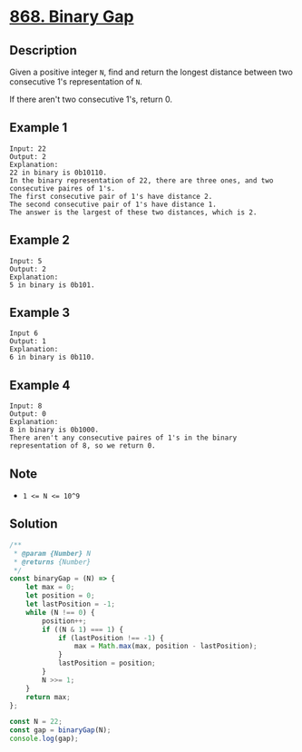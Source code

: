 # [868. Binary Gap](https://leetcode.com/problems/binary-gap/description/)

## Description
Given a positive integer `N`, find and return the longest distance between two consecutive 1's representation of `N`.  

If there aren't two consecutive 1's, return 0.  

## Example 1
```
Input: 22
Output: 2
Explanation: 
22 in binary is 0b10110.
In the binary representation of 22, there are three ones, and two consecutive paires of 1's.
The first consecutive pair of 1's have distance 2.
The second consecutive pair of 1's have distance 1.
The answer is the largest of these two distances, which is 2.
```

## Example 2
```
Input: 5
Output: 2
Explanation:
5 in binary is 0b101.
```

## Example 3
```
Input 6
Output: 1
Explanation:
6 in binary is 0b110.
```

## Example 4
```
Input: 8
Output: 0
Explanation:
8 in binary is 0b1000.
There aren't any consecutive paires of 1's in the binary representation of 8, so we return 0.
```

## Note
- `1 <= N <= 10^9`

## Solution
```javascript
/**
 * @param {Number} N
 * @returns {Number}
 */
const binaryGap = (N) => {
	let max = 0;
	let position = 0;
	let lastPosition = -1;
	while (N !== 0) {
		position++;
		if ((N & 1) === 1) {
			if (lastPosition !== -1) {
				max = Math.max(max, position - lastPosition);
			}
			lastPosition = position;
		}
		N >>= 1;
	}
	return max;
};

const N = 22;
const gap = binaryGap(N);
console.log(gap);
```